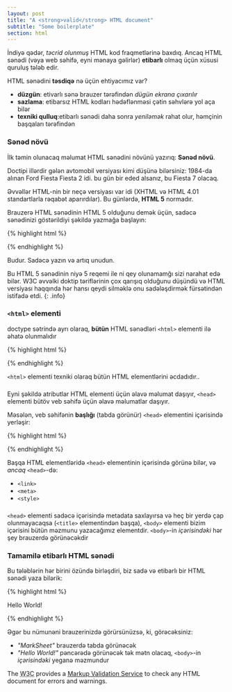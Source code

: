 ```yaml
---
layout: post
title: "A <strong>valid</strong> HTML document"
subtitle: "Some boilerplate"
section: html
---
```


İndiyə qədər, _təcrid olunmuş_ HTML kod fraqmetlərinə baxdıq. Ancaq HTML sənədi (vəya web səhifə, eyni mənaya gəlirlər) **etibarlı** olmaq üçün xüsusi quruluş tələb edir.

HTML sənədini **təsdiqə** nə üçün ehtiyacımız var?

* **düzgün**: etivarlı sənə brauzer tərəfindən _dügün ekrana çıxarılır_
* **sazlama**: etibarsız HTML kodları hədəflənməsi çətin səhvlərə yol aça bilər
* **texniki qulluq**:etibarlı sənədi daha sonra _yeniləmək_ rahat olur, həmçinin başqaları tərəfindən

### Sənəd növü

İlk təmin olunacaq məlumat HTML sənədini növünü yazırıq: **Sənəd növü**.

Doctipi illərdir gələn avtomobil versiyası kimi düşünə bilərsiniz: 1984-da alınan Ford Fiesta Fiesta 2 idi. bu gün bir eded alsanız, bu Fiesta 7 olacaq.

Əvvəllər HTML-nin bir neçə versiyası var idi (XHTML və HTML 4.01 standartlarla rəqabət aparırdılar). Bu günlərdə, **HTML 5** normadır.

Brauzerə HTML sənədinin HTML 5 olduğunu demək üçün, sadəcə sənədinizi göstərildiyi şəkildə yazmağa başlayın:

{% highlight html %}
<!DOCTYPE html>
{% endhighlight %}

Budur. Sadəcə yazın və artıq unudun.

Bu HTML 5 sənədinin niyə 5 reqemi ile ni qey olunamamğı sizi narahat edə bilər. W3C əvvəlki doktip təriflərinin çox qarışıq olduğunu düşündü və HTML versiyası haqqında hər hansı qeydi silməklə onu sadələşdirmək fürsətindən istifadə etdi.
{: .info}

### `<html>` elementi

doctype sətrində ayrı olaraq, **bütün** HTML sənədləri `<html>` elementi ilə əhatə olunmalıdır

{% highlight html %}
<!DOCTYPE html>
<html>
  <!-- The rest of your HTML code is here -->
</html>
{% endhighlight %}

`<html>` elementi texniki olaraq bütün HTML elementlərini əcdadıdır..

### <head>

Eyni şəkildə atributlar HTML elementi üçün əlavə məlumat daşıyır, `<head>` elementi bütöv veb səhifə üçün əlavə məlumatlar daşıyır.

Məsələn, veb səhifənin **başlığı** (tabda görünür) `<head>` elementini içərisində yerləşir:

{% highlight html %}
<head>
  <title>MƏnim möhtəşəm bloqum</title>
</head>
{% endhighlight %}

Başqa HTML elementləridə `<head>` elementinin içərisində görünə bilər, və _ancaq_ `<head>`-də:

* `<link>`
* `<meta>`
* `<style>`

### <body>

`<head>` elementi sadəcə içərisində metadata saxlayırsa və heç bir yerdə çap olunmayacaqsa (`<title>` elementindən başqa), `<body>` elementi bizim içərisini bütün məzmunu yazacağımız elementdir. `<body>`-in _içərisindəki_ hər şey brauzerdə görünəcəkdir

### Tamamilə etibarlı HTML sənədi

Bu tələblərin hər birini özündə birləşdiri, biz sadə və etibarlı bir HTML sənədi yaza bilərik:

{% highlight html %}
<!DOCTYPE html>
<html>
  <head>
    <meta charset="utf-8">
    <title>MarkSheet</title>
    <meta name="description" content="A simple HTML and CSS tutorial">
  </head>
  <body>
    <p>Hello World!</p>
  </body>
</html>
{% endhighlight %}

Əgər bu nümunəni brauzerinizdə görürsünüzsə, ki, görəcəksiniz:

* _"MarkSheet"_ brauzerdə tabda görünəcək
* _"Hello World!"_ pəncərədə görünəcək tək mətn olacaq, `<body>`-in _içərisindəki_ yeganə məzmundur

<p>The <abbr title="World Wide Web Consortium">W3C</abbr> provides a <a href="https://validator.w3.org/#validate_by_input">Markup Validation Service</a> to check any HTML document for errors and warnings.</p>
